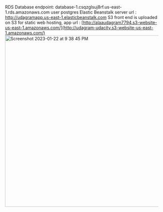 RDS
Database endpoint: database-1.csqzglsuj8rf.us-east-1.rds.amazonaws.com
user postgres
Elastic Beanstalk
server url : http://udagramapp.us-east-1.elasticbeanstalk.com
S3
front end is uploaded on S3 for static web hosting, app url : [http://alaaudagram7794.s3-website-us-east-1.amazonaws.com/](http://udagram-udacity.s3-website-us-east-1.amazonaws.com/)
<img width="564" alt="Screenshot 2023-01-22 at 9 38 45 PM" src="https://user-images.githubusercontent.com/77550770/213936507-7cb86fb3-938f-42ca-a42c-085b95e3b394.png">
